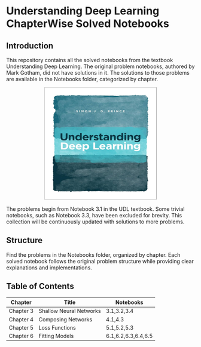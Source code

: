 # Understanding Deep Learning ChapterWise Solved Notebooks
## Introduction
This repository contains all the solved notebooks from the textbook Understanding Deep Learning. The original problem notebooks, authored by Mark Gotham, did not have solutions in it. The solutions to those problems are available in the Notebooks folder, categorized by chapter.

<p align="center"><img src="UDL.jpg" alt="Understanding Deep Learning" width="300" height="300"></p>

The problems begin from Notebook 3.1 in the UDL textbook. Some trivial notebooks, such as Notebook 3.3, have been excluded for brevity.
This collection will be continuously updated with solutions to more problems.

## Structure
Find the problems in the Notebooks folder, organized by chapter.
Each solved notebook follows the original problem structure while providing clear explanations and implementations.

## Table of Contents

| Chapter |Title| Notebooks|
| ---------|----- | ---------------- |
| Chapter 3 |Shallow Neural Networks|3.1,3.2,3.4 |
| Chapter 4 |Composing Networks|4.1,4.3 |
| Chapter 5 | Loss Functions | 5.1,5.2,5.3 |
| Chapter 6 | Fitting Models | 6.1,6.2,6.3,6.4,6.5|
